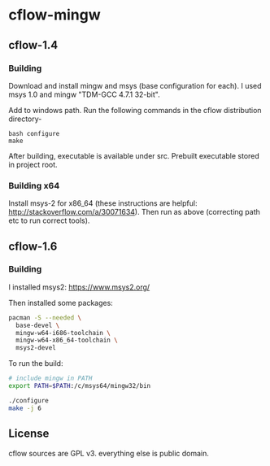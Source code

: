 # cflow-mingw

## cflow-1.4

### Building
Download and install mingw and msys (base configuration for each).
I used msys 1.0 and mingw "TDM-GCC 4.7.1 32-bit".

Add to windows path.
Run the following commands in the cflow distribution directory-
```shell
bash configure  
make
```

After building, executable is available under src.
Prebuilt executable stored in project root.

### Building x64
Install msys-2 for x86_64 (these instructions are helpful: http://stackoverflow.com/a/30071634). Then run as above (correcting path etc to run correct tools).

## cflow-1.6

### Building

I installed msys2: https://www.msys2.org/

Then installed some packages:

```bash
pacman -S --needed \
  base-devel \
  mingw-w64-i686-toolchain \
  mingw-w64-x86_64-toolchain \
  msys2-devel
```

To run the build:

```bash
# include mingw in PATH
export PATH=$PATH:/c/msys64/mingw32/bin

./configure
make -j 6
```

## License
cflow sources are GPL v3. everything else is public domain.

